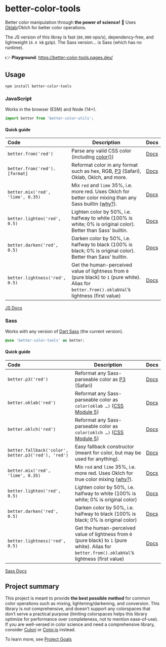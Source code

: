 # better-color-tools

Better color manipulation through **the power of science!** 🧪 Uses [Oklab](https://bottosson.github.io/posts/oklab/)/Oklch for better color operations.

The JS version of this libray is fast (`80,000` ops/s), dependency-free, and lightweight (`4.4 kB` gzip). The Sass version… is Sass (which has no runtime).

👉 **Playground**: https://better-color-tools.pages.dev/

## Usage

```
npm install better-color-tools
```

### JavaScript

Works in the browser (ESM) and Node (14+).

```js
import better from 'better-color-utils';
```

#### Quick guide

| Code                              | Description                                                                                                                                        | Docs                 |
| :-------------------------------- | -------------------------------------------------------------------------------------------------------------------------------------------------- | -------------------- |
| `better.from('red')`              | Parse any valid CSS color (including [color()][css-color])                                                                                         | [Docs](./docs/js.md) |
| `better.from('red').[format]`     | Reformat color in any format such as hex, RGB, [P3][p3] (Safari), Oklab, Oklch, and more.                                                          | [Docs](./docs/js.md) |
| `better.mix('red', 'lime', 0.35)` | Mix `red` and `lime` 35%, i.e. more red. Uses Oklch for better color mixing than any Sass builtin ([why?][faq]).                                   | [Docs](./docs/js.md) |
| `better.lighten('red', 0.5)`      | Lighten color by 50%, i.e. halfway to white (100% is white; 0% is original color). Better than Sass’ builtin.                                      | [Docs](./docs/js.md) |
| `better.darken('red', 0.5)`       | Darken color by 50%, i.e. halfway to black (100% is black; 0% is original color). Better than Sass’ builtin.                                       | [Docs](./docs/js.md) |
| `better.lightness('red', 0.5)`    | Get the human-perceived value of lightness from `0` (pure black) to `1` (pure white). Alias for `better.from().oklabVal`’s lightness (first value) | [Docs](./docs/js.md) |

[JS Docs](./docs/js.md)

### Sass

Works with any version of [Dart Sass](https://sass-lang.com/dart-sass) (the current version).

```scss
@use 'better-color-tools' as better;
```

#### Quick guide

| Code                                                | Description                                                                                                                                        | Docs                   |
| :-------------------------------------------------- | -------------------------------------------------------------------------------------------------------------------------------------------------- | ---------------------- |
| `better.p3('red')`                                  | Reformat any Sass-parseable color as [P3][p3] (Safari)                                                                                             | [Docs](./docs/sass.md) |
| `better.oklab('red')`                               | Reformat any Sass-parseable color as `color(oklab …)` ([CSS Module 5][css-color])                                                                  | [Docs](./docs/sass.md) |
| `better.oklch('red')`                               | Reformat any Sass-parseable color as `color(oklch …)` ([CSS Module 5][css-color])                                                                  | [Docs](./docs/sass.md) |
| `better.fallback('color', better.p3('red'), 'red')` | Easy fallback constructor (meant for color, but may be used for anything).                                                                         | [Docs](./docs/sass.md) |
| `better.mix('red', 'lime', 0.35)`                   | Mix `red` and `lime` 35%, i.e. more red. Uses Oklch for true color mixing ([why?][faq]).                                                           | [Docs](./docs/sass.md) |
| `better.lighten('red', 0.5)`                        | Lighten color by 50%, i.e. halfway to white (100% is white; 0% is original color)                                                                  | [Docs](./docs/sass.md) |
| `better.darken('red', 0.5)`                         | Darken color by 50%, i.e. halfway to black (100% is black; 0% is original color)                                                                   | [Docs](./docs/sass.md) |
| `better.lightness('red', 0.5)`                      | Get the human-perceived value of lightness from `0` (pure black) to `1` (pure white). Alias for `better.from().oklabVal`’s lightness (first value) | [Docs](./docs/sass.md) |

[Sass Docs](./docs/sass.md)

## Project summary

This project is meant to provide **the best possible method** for common color operations such as mixing, lightening/darkening, and conversion. This library is _not_ comprehensive, and doesn’t support any colorspaces that don’t serve a practical purpose
(limiting colorspaces helps this library optimize for performance over completeness, not to mention ease-of-use). If you are well-versed in color science and need a comprehensive library, consider [Culori][culori] or [Color.js][colorjs] instead.

To learn more, see [Project Goals](./docs/faq.md#project-goals)

[culori]: https://culorijs.org/
[colorjs]: https://colorjs.io/
[css-color]: https://www.w3.org/TR/css-color-5/#color-function
[faq]: https://github.com/drwpow/better-color-tools/blob/main/faq.md
[p3]: https://webkit.org/blog/10042/wide-gamut-color-in-css-with-display-p3/
